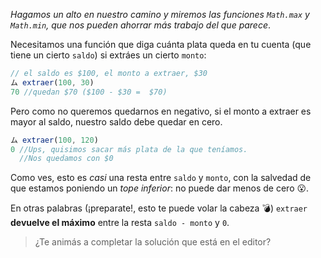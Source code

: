 _Hagamos un alto en nuestro camino y miremos las funciones `Math.max` y `Math.min`, que nos pueden ahorrar más trabajo del que parece_.

Necesitamos una función que diga cuánta plata queda en tu cuenta (que tiene un cierto `saldo`) si extráes un cierto `monto`:

```javascript
// el saldo es $100, el monto a extraer, $30
ム extraer(100, 30) 
70 //quedan $70 ($100 - $30 =  $70) 
```

Pero como no queremos quedarnos en negativo, si el monto a extraer es mayor al saldo, nuestro saldo debe quedar en cero.

```javascript
ム extraer(100, 120)
0 //Ups, quisimos sacar más plata de la que teníamos. 
  //Nos quedamos con $0
```

Como ves, esto es _casi_ una resta entre `saldo` y `monto`, con la salvedad de que estamos poniendo un _tope inferior_: no puede dar menos de cero :open_mouth:.

En otras palabras (¡preparate!, esto te puede volar la cabeza :bomb:) `extraer` **devuelve el máximo** entre la resta `saldo - monto`  y `0`.

> ¿Te animás a completar la solución que está en el editor? 
